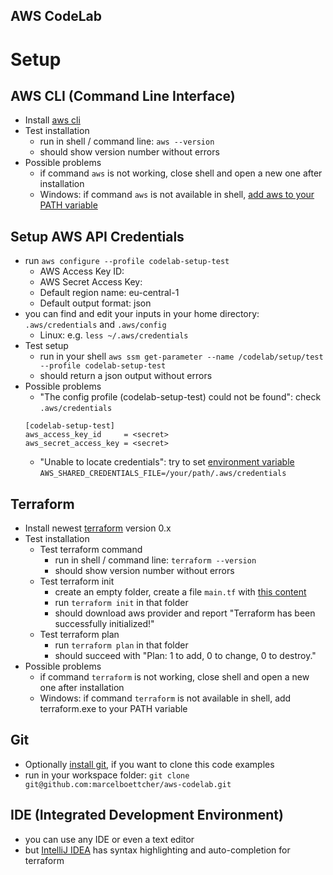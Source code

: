 AWS CodeLab
---

# Setup

## AWS CLI (Command Line Interface)
- Install [aws cli](https://docs.aws.amazon.com/cli/latest/userguide/installing.html)
- Test installation 
  - run in shell / command line: `aws --version` 
  - should show version number without errors
- Possible problems
  - if command `aws` is not working, close shell and open a new one after installation 
  - Windows: if command `aws` is not available in shell, [add aws to your PATH variable](https://docs.aws.amazon.com/cli/latest/userguide/awscli-install-windows.html#awscli-install-windows-path)


## Setup AWS API Credentials
- run `aws configure --profile codelab-setup-test`
  - AWS Access Key ID: <send-to-you-by-email>
  - AWS Secret Access Key: <send-to-you-by-email>
  - Default region name: eu-central-1
  - Default output format: json
- you can find and edit your inputs in your home directory: `.aws/credentials` and `.aws/config`
  - Linux: e.g. `less ~/.aws/credentials`
- Test setup
  - run in your shell `aws ssm get-parameter --name /codelab/setup/test --profile codelab-setup-test`
  - should return a json output without errors
- Possible problems
  - "The config profile (codelab-setup-test) could not be found": check `.aws/credentials`
  ```
  [codelab-setup-test]
  aws_access_key_id     = <secret>
  aws_secret_access_key = <secret>
  ```
  - "Unable to locate credentials": try to set [environment variable](https://docs.aws.amazon.com/cli/latest/topic/config-vars.html#the-shared-credentials-file) `AWS_SHARED_CREDENTIALS_FILE=/your/path/.aws/credentials`


## Terraform
- Install newest [terraform](https://www.terraform.io/downloads.html) version 0.x
- Test installation
  - Test terraform command 
    - run in shell / command line: `terraform --version` 
    - should show version number without errors
  - Test terraform init
    - create an empty folder, create a file `main.tf` with [this content](terraform/00-setup-test/main.tf)
    - run `terraform init` in that folder
    - should download aws provider and report "Terraform has been successfully initialized!" 
  - Test terraform plan
    - run `terraform plan` in that folder
    - should succeed with "Plan: 1 to add, 0 to change, 0 to destroy."
- Possible problems
  - if command `terraform` is not working, close shell and open a new one after installation 
  - Windows: if command `terraform` is not available in shell, add terraform.exe to your PATH variable


## Git
- Optionally [install git](https://git-scm.com/book/en/v2/Getting-Started-Installing-Git), if you want to clone this code examples
- run in your workspace folder: `git clone git@github.com:marcelboettcher/aws-codelab.git`


## IDE (Integrated Development Environment)
- you can use any IDE or even a text editor
- but [IntelliJ IDEA](https://www.jetbrains.com/idea/) has syntax highlighting and auto-completion for terraform